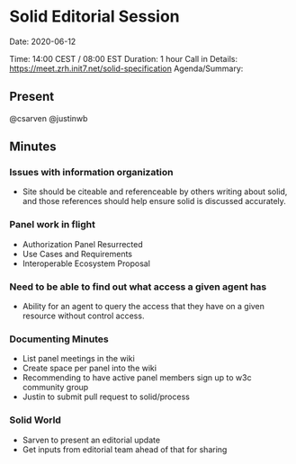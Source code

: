 # Solid Editorial Session

Date: 2020-06-12

Time: 14:00 CEST / 08:00 EST
Duration: 1 hour
Call in Details: https://meet.zrh.init7.net/solid-specification
Agenda/Summary:

## Present
@csarven
@justinwb

## Minutes

### Issues with information organization
* Site should be citeable and referenceable by others writing about solid, and those references should help ensure solid is discussed accurately.

### Panel work in flight
* Authorization Panel Resurrected
* Use Cases and Requirements
* Interoperable Ecosystem Proposal

### Need to be able to find out what access a given agent has
* Ability for an agent to query the access that they have on a given resource without control access.

### Documenting Minutes
* List panel meetings in the wiki
* Create space per panel into the wiki
* Recommending to have active panel members sign up to w3c community group
* Justin to submit pull request to solid/process

### Solid World
* Sarven to present an editorial update
* Get inputs from editorial team ahead of that for sharing